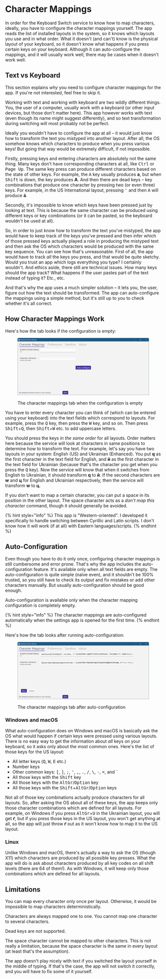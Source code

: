 # Character Mappings

In order for the Keyboard Switch service to know how to map characters, ideally, you have to configure the character mappings yourself. The app reads the list of installed layouts in the system, so it knows which layouts you use and in what order. What it doesn't (and can't) know is the physical layout of your keyboard, so it doesn't know what happens if you press certain keys on your keyboard. Although it can auto-configure the mappings, and it will usually work well, there may be cases when it doesn't work well.

## Text vs Keyboard

This section explains _why_ you need to configure character mappings for the app. If you're not interested, feel free to skip it.

Working with text and working with keyboard are two wildly different things. You, the user of a computer, usually work with a keyboard (or other input devices, but those don't matter here). This app however works with text (even though its name might suggest differently), and so text transformation during switching will most probably not be perfect.

Ideally you wouldn't have to configure the app at all – it would just know how to transform the text you mistyped into another layout. After all, the OS somehow knows which characters to produce when you press various keys! But going that way would be extremely difficult, if not impossible.

Firstly, pressing keys and entering characters are absolutely not the same thing. Many keys don't have corresponding characters at all, like <kbd>Ctrl</kbd> or <kbd>Page Up</kbd>. The same key press can produce different characters based on the state of other keys. For example, the <kbd>A</kbd> key usually produces **a**, but when <kbd>Shift</kbd> is down, the key produces **A**. And then there are dead keys – key combinations that produce one character by pressing two (or even three) keys. For example, in the US International layout, pressing <kbd>'</kbd> and then <kbd>A</kbd> will produce **á**.

Secondly, it's impossible to know which keys have been pressed just by looking at text. This is because the same character can be produced using different keys or key combinations (or it can be pasted, so the keyboard wouldn't be used at all).

So, in order to just know how to transform the text you've mistyped, the app would have to keep track of the keys you've pressed and then infer which of those pressed keys actually played a role in producing the mistyped text and then ask the OS which characters would be produced with the same key sequence. You can see how that's unreasonable. First of all, the app would have to track _all_ the keys you press, and that would be quite sketchy. Would you trust an app which logs everything you type? I certainly wouldn't. And ethics aside, there still are technical issues. How many keys should the app track? What happens if the user pastes part of the text instead of typing it? Etc., etc.

And that's why the app uses a much simpler solution – it lets you, the user, figure out how the text should be transformed. The app can auto-configure the mappings using a simple method, but it's still up to you to check whether it's all correct.

## How Character Mappings Work

Here's how the tab looks if the configuration is empty:

<figure><img src="../.gitbook/assets/v4.2-screen-char-mappings-empty.png" alt="The character mapping tab when the configuration is empty"><figcaption><p>The character mappings tab when the configuration is empty</p></figcaption></figure>

You have to enter every character you can think of (which can be entered using your keyboard) into the text fields which correspond to layouts. For example, press the <kbd>Q</kbd> key, then press the <kbd>W</kbd> key, and so on. Then press <kbd>Shift</kbd>+<kbd>Q</kbd>, then <kbd>Shift</kbd>+<kbd>W</kbd> etc. to add uppercase letters.

You should press the keys _in the same order_ for all layouts. Order matters here because the service will look at characters in same positions to determine how to transform the text. For example, let's say you have two layouts in your system: English (US) and Ukrainian (Enhanced). You put **q** as the first character in the text field for English, and **й** as the first character in the text field for Ukrainian (because that's the character you get when you press the <kbd>Q</kbd> key). Now the service will know that when it switches from English to Ukrainian, it should transform **q** to **й**. If the second characters are **w** and **ц** for English and Ukrainian respectively, then the service will transform **w** to **ц**.

If you don't want to map a certain character, you can put a space in its position in the other layout. The space character acts as a _don't map this character_ command, though it should generally be avoided.

{% hint style="info" %}
This app is "Western-oriented". I developed it specifically to handle switching between Cyrillic and Latin scripts. I don't know how it will work (if at all) with Eastern languages/scripts.
{% endhint %}

## Auto-Configuration

Even though you have to do it only once, configuring character mappings is still cumbersome and error prone. That's why the app includes the auto-configuration feature. It's available only when all text fields are empty. The auto-configuration is quite simple (naïve even), and it shouldn't be 100% trusted, so you still have to check its output and fix mistakes or add other characters manually. But usually auto-configuration should be good enough.

Auto-configuration is available only when the character mapping configuration is completely empty.

{% hint style="info" %}
The character mappings are auto-configured automatically when the settings app is opened for the first time.
{% endhint %}

Here's how the tab looks after running auto-configuration:

<figure><img src="../.gitbook/assets/v4.2-screen-auto-configuration.png" alt="The character mapping tab after auto-configuration"><figcaption><p>The character mappings tab after auto-configuration</p></figcaption></figure>

### Windows and macOS

What auto-configuration does on Windows and macOS is basically ask the OS what would happen if certain keys were pressed using various layouts. There is no easy way to get the information about _all_ keys on your keyboard, so it asks only about the most common ones. Here's the list of those keys for the US layout:

* All letter keys (<kbd>Q</kbd>, <kbd>W</kbd>, <kbd>E</kbd> etc.)
* Number keys
* Other common keys: <kbd>\[</kbd>, <kbd>]</kbd>, <kbd>;</kbd>, <kbd>'</kbd>, <kbd>,</kbd>, <kbd>.</kbd>, <kbd>/</kbd>, <kbd>\\</kbd>, <kbd>-</kbd>, <kbd>=</kbd>, and <kbd>\`</kbd>
* All those keys with the <kbd>Shift</kbd> key
* All those keys with the <kbd>AltGr</kbd>/<kbd>Option</kbd> key
* All those keys with the <kbd>Shift</kbd>+<kbd>AltGr</kbd>/<kbd>Option</kbd> keys

Not all of those key combinations actually produce characters for all layouts. So, after asking the OS about all of these keys, the app keeps only those character combinations which are defined for all layouts. For example, on Windows if you press <kbd>AltGr</kbd>+<kbd>U</kbd> in the Ukrainian layout, you will get **ґ**, but if you press those keys in the US layout, you won't get anything at all, so the app will just throw **ґ** out as it won't know how to map it to the US layout.

### Linux

Unlike Windows and macOS, there's actually a way to ask the OS (though X11) which characters are produced by all possible key presses. What the app will do is ask about characters produced by all key codes on all shift levels (there are 64 of them!). As with Windows, it will keep only those combinations which are defined for all layouts.

## Limitations

You can map every character only once per layout. Otherwise, it would be impossible to map characters deterministically.

Characters are always mapped one to one. You cannot map one character to several characters.

Dead keys are not supported.

The space character cannot be mapped to other characters. This is not really a limitation, because the space character is the same in every layout (at least that's the assumption).

The app doesn't play nicely with text if you switched the layout yourself in the middle of typing. If that's the case, the app will not switch it correctly, and you will have to fix some of it yourself.
